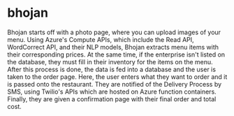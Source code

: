 # bhojan
Bhojan starts off with a photo page, where you can upload images of your menu. Using Azure's Compute APIs, which include the Read API, WordCorrect API, and their NLP models, Bhojan extracts menu items with their corresponding prices. At the same time, if the enterprise isn't listed on the database, they must fill in their inventory for the items on the menu. After this process is done, the data is fed into a database and the user is taken to the order page. Here, the user enters what they want to order and it is passed onto the restaurant. They are notified of the Delivery Process by SMS, using Twilio's APIs which are hosted on Azure function containers. Finally, they are given a confirmation page with their final order and total cost.
